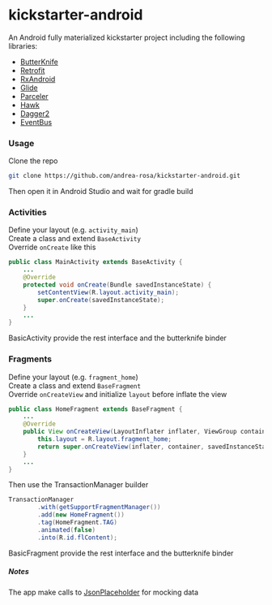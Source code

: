 # kickstarter-android
An Android fully materialized kickstarter project including the following libraries:

* [ButterKnife](http://jakewharton.github.io/butterknife/)
* [Retrofit](http://square.github.io/retrofit/)
* [RxAndroid](https://github.com/ReactiveX/RxAndroid)
* [Glide](https://github.com/bumptech/glide)
* [Parceler](https://github.com/johncarl81/parceler)
* [Hawk](https://github.com/orhanobut/hawk)
* [Dagger2](http://google.github.io/dagger/)
* [EventBus](http://greenrobot.org/eventbus/)

### Usage
Clone the repo
```bash
git clone https://github.com/andrea-rosa/kickstarter-android.git
```
Then open it in Android Studio and wait for gradle build

### Activities
Define your layout (e.g. `activity_main`)  
Create a class and extend `BaseActivity`  
Override `onCreate` like this
```java
public class MainActivity extends BaseActivity {
    ...
    @Override
    protected void onCreate(Bundle savedInstanceState) {
        setContentView(R.layout.activity_main);
        super.onCreate(savedInstanceState);
    }
    ...
}
```
BasicActivity provide the rest interface and the butterknife binder

### Fragments
Define your layout (e.g. `fragment_home`)  
Create a class and extend `BaseFragment`  
Override `onCreateView` and initialize `layout` before inflate the view
```java
public class HomeFragment extends BaseFragment {
    ...
    @Override
    public View onCreateView(LayoutInflater inflater, ViewGroup container, Bundle savedInstanceState) {
        this.layout = R.layout.fragment_home;
        return super.onCreateView(inflater, container, savedInstanceState);
    }
    ...
}
```
Then use the TransactionManager builder
```java
TransactionManager
        .with(getSupportFragmentManager())
        .add(new HomeFragment())
        .tag(HomeFragment.TAG)
        .animated(false)
        .into(R.id.flContent);
```

BasicFragment provide the rest interface and the butterknife binder

##### Notes 
The app make calls to [JsonPlaceholder](https://jsonplaceholder.typicode.com/) for mocking data
